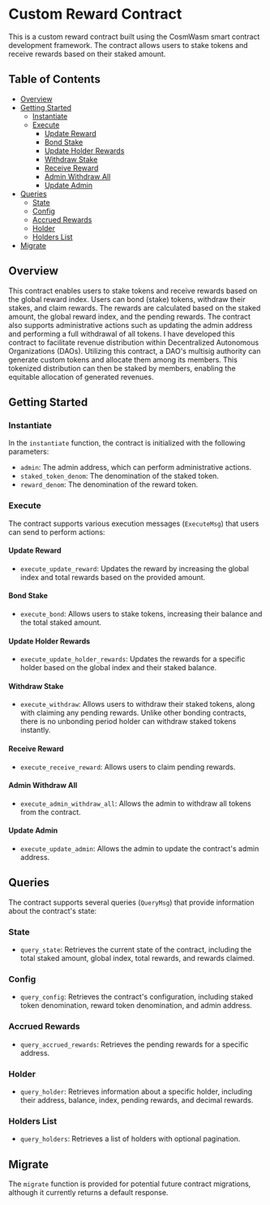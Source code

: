 # Custom Reward Contract

This is a custom reward contract built using the CosmWasm smart contract development framework. The contract allows users to stake tokens and receive rewards based on their staked amount. 

## Table of Contents

- [Overview](#overview)
- [Getting Started](#getting-started)
  - [Instantiate](#instantiate)
  - [Execute](#execute)
    - [Update Reward](#update-reward)
    - [Bond Stake](#bond-stake)
    - [Update Holder Rewards](#update-holder-rewards)
    - [Withdraw Stake](#withdraw-stake)
    - [Receive Reward](#receive-reward)
    - [Admin Withdraw All](#admin-withdraw-all)
    - [Update Admin](#update-admin)
- [Queries](#queries)
  - [State](#state)
  - [Config](#config)
  - [Accrued Rewards](#accrued-rewards)
  - [Holder](#holder)
  - [Holders List](#holders-list)
- [Migrate](#migrate)

## Overview

This contract enables users to stake tokens and receive rewards based on the global reward index. Users can bond (stake) tokens, withdraw their stakes, and claim rewards. The rewards are calculated based on the staked amount, the global reward index, and the pending rewards. The contract also supports administrative actions such as updating the admin address and performing a full withdrawal of all tokens.
I have developed this contract to facilitate revenue distribution within Decentralized Autonomous Organizations (DAOs). Utilizing this contract, a DAO's multisig authority can generate custom tokens and allocate them among its members. This tokenized distribution can then be staked by members, enabling the equitable allocation of generated revenues.

## Getting Started

### Instantiate

In the `instantiate` function, the contract is initialized with the following parameters:
- `admin`: The admin address, which can perform administrative actions.
- `staked_token_denom`: The denomination of the staked token.
- `reward_denom`: The denomination of the reward token.

### Execute

The contract supports various execution messages (`ExecuteMsg`) that users can send to perform actions:

#### Update Reward

- `execute_update_reward`: Updates the reward by increasing the global index and total rewards based on the provided amount.

#### Bond Stake

- `execute_bond`: Allows users to stake tokens, increasing their balance and the total staked amount.

#### Update Holder Rewards

- `execute_update_holder_rewards`: Updates the rewards for a specific holder based on the global index and their staked balance.

#### Withdraw Stake

- `execute_withdraw`: Allows users to withdraw their staked tokens, along with claiming any pending rewards. Unlike other bonding contracts, there is no unbonding period holder can withdraw staked tokens instantly.

#### Receive Reward

- `execute_receive_reward`: Allows users to claim pending rewards.

#### Admin Withdraw All

- `execute_admin_withdraw_all`: Allows the admin to withdraw all tokens from the contract.

#### Update Admin

- `execute_update_admin`: Allows the admin to update the contract's admin address.

## Queries

The contract supports several queries (`QueryMsg`) that provide information about the contract's state:

### State

- `query_state`: Retrieves the current state of the contract, including the total staked amount, global index, total rewards, and rewards claimed.

### Config

- `query_config`: Retrieves the contract's configuration, including staked token denomination, reward token denomination, and admin address.

### Accrued Rewards

- `query_accrued_rewards`: Retrieves the pending rewards for a specific address.

### Holder

- `query_holder`: Retrieves information about a specific holder, including their address, balance, index, pending rewards, and decimal rewards.

### Holders List

- `query_holders`: Retrieves a list of holders with optional pagination.

## Migrate

The `migrate` function is provided for potential future contract migrations, although it currently returns a default response.
